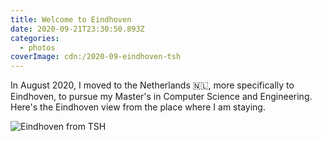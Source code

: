 ```yaml
---
title: Welcome to Eindhoven
date: 2020-09-21T23:30:50.893Z
categories:
  - photos
coverImage: cdn:/2020-09-eindhoven-tsh
---
```


In August 2020, I moved to the Netherlands 🇳🇱, more specifically to Eindhoven, to pursue my Master's in Computer Science and Engineering. Here's the Eindhoven view from the place where I am staying.

![](cdn:/2020-09-eindhoven-tsh?class=fw "Eindhoven from TSH")
